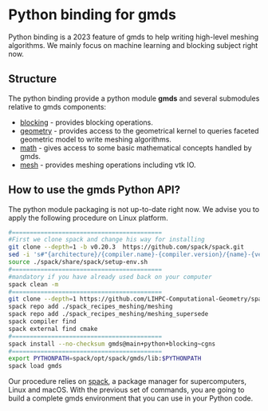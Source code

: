 # Python binding for gmds

Python binding is a 2023 feature of gmds to help writing high-level meshing algorithms. We mainly focus
on machine learning and blocking subject right now.

## Structure
The python binding provide a python module **gmds** and several submodules relative to gmds components:

- [blocking](https://github.com/LIHPC-Computational-Geometry/gmds/tree/main/pygmds/src/binding_blocking.cpp) - provides blocking operations.
- [geometry](https://github.com/LIHPC-Computational-Geometry/gmds/tree/main/pygmds/src/binding_geometry.cpp) - provides access to the geometrical kernel to queries faceted geometric model to write meshing algorithms.
- [math](https://github.com/LIHPC-Computational-Geometry/gmds/tree/main/pygmds/src/binding_math.cpp) - gives access to some basic mathematical concepts handled by gmds.
- [mesh](https://github.com/LIHPC-Computational-Geometry/gmds/tree/main/pygmds/src/binding_mesh.cpp) - provides meshing operations including vtk IO.

## How to use the gmds Python API?

The python module packaging is not up-to-date right now. We advise you to apply the following
procedure on Linux platform.

```bash
#==========================================
#First we clone spack and change his way for installing
git clone --depth=1 -b v0.20.3  https://github.com/spack/spack.git
sed -i 's#"{architecture}/{compiler.name}-{compiler.version}/{name}-{version}-{hash}"#"{name}"#g' spack/etc/spack/defaults/config.yaml
source ./spack/share/spack/setup-env.sh
#==========================================
#mandatory if you have already used back on your computer
spack clean -m
#==========================================
git clone --depth=1 https://github.com/LIHPC-Computational-Geometry/spack_recipes_meshing.git
spack repo add ./spack_recipes_meshing/meshing
spack repo add ./spack_recipes_meshing/meshing_supersede
spack compiler find
spack external find cmake
#==========================================
spack install --no-checksum gmds@main+python+blocking~cgns
#==========================================
export PYTHONPATH=spack/opt/spack/gmds/lib:$PYTHONPATH
spack load gmds
```

Our procedure relies on [spack](https://spack.io/), a package manager for supercomputers, Linux and macOS. With the previous
set of commands, you are going to build a complete gmds environment that you can use in your Python code.
